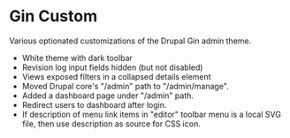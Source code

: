 Gin Custom
==========
Various optionated customizations of the Drupal Gin admin theme.

* White theme with dark toolbar
* Revision log input fields hidden (but not disabled)
* Views exposed filters in a collapsed details element
* Moved Drupal core's "/admin" path to "/admin/manage".
* Added a dashboard page under "/admin" path.
* Redirect users to dashboard after login.
* If description of menu link items in "editor" toolbar menu is a local SVG file, then use description as source for CSS icon.

